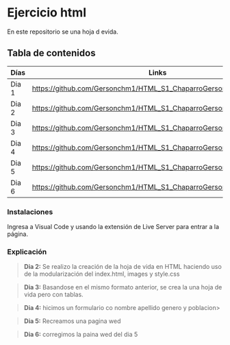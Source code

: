 # Ejercicio html
En este repositorio se una hoja d evida.

## Tabla de contenidos
| Días| Links  |
|--|--|
| Dia 1 |  https://github.com/Gersonchm1/HTML_S1_ChaparroGerson/tree/master/Dia1 |
| Dia 2 |  https://github.com/Gersonchm1/HTML_S1_ChaparroGerson/tree/master/Dia2 |
| Dia 3 |  https://github.com/Gersonchm1/HTML_S1_ChaparroGerson/tree/master/Dia3 |
| Dia 4 |  https://github.com/Gersonchm1/HTML_S1_ChaparroGerson/tree/master/Dia4
| Dia 5 |  https://github.com/Gersonchm1/HTML_S1_ChaparroGerson/tree/master/Dia5 |
| Dia 6 |  https://github.com/Gersonchm1/HTML_S1_ChaparroGerson/tree/master/Dia6 |


### Instalaciones 
Ingresa a Visual Code y usando la extensión de Live Server para entrar a la página.

### Explicación

>**Dia 2:** Se realizo la creación de la hoja de vida en HTML haciendo uso de la modularización del index.html, images y style.css

>**Dia 3:** Basandose en el mismo formato anterior, se crea la una hoja de vida pero con tablas.

>**Dia 4:** hicimos un formulario co nombre apellido genero y poblacion>

>**Dia 5:** Recreamos una pagina wed

>**Dia 6:** corregimos la paina wed del dia 5


